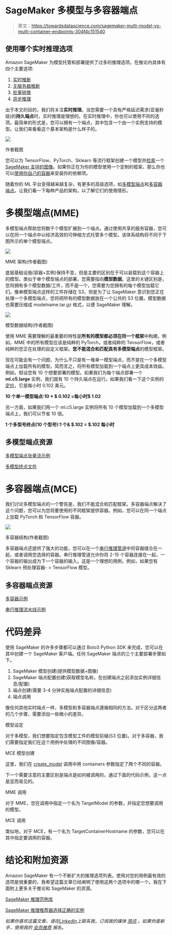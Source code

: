 # SageMaker 多模型与多容器端点

> 原文：<https://towardsdatascience.com/sagemaker-multi-model-vs-multi-container-endpoints-304f4c151540>

## 使用哪个实时推理选项

Amazon SageMaker 为模型托管和部署提供了过多的推理选项。在推论内具体有四个主要选项:

1.  [实时推断](https://docs.aws.amazon.com/sagemaker/latest/dg/realtime-endpoints.html)
2.  [无服务器推断](https://docs.aws.amazon.com/sagemaker/latest/dg/serverless-endpoints.html)
3.  [批量转换](https://docs.aws.amazon.com/sagemaker/latest/dg/batch-transform.html)
4.  [异步推理](https://docs.aws.amazon.com/sagemaker/latest/dg/async-inference.html)

出于本文的目的，我们将关注**实时推理**。当您需要一个具有严格延迟需求(亚毫秒级)的**持久端点**时，实时推理是理想的。在实时推理中，你也可以使用不同的选项。最简单的形式是，您可以拥有一个端点，其中包含一个由一个实例支持的模型。让我们来看看这个基本架构是什么样子的。

![](img/4308dafa8c0ea5aff61477c2012ddfa6.png)

作者截图

您可以为 TensorFlow、PyTorch、Sklearn 等流行框架创建一个模型并[检索](https://aws.plainenglish.io/how-to-retrieve-amazon-sagemaker-deep-learning-images-ff4a5866299e)一个 [SageMaker 支持的图像](https://docs.aws.amazon.com/sagemaker/latest/dg/notebooks-available-images.html)。如果你正在为你的模型使用一个定制的框架，那么你也可以[使用你自己的容器](/bring-your-own-container-with-amazon-sagemaker-37211d8412f4)来安装你的依赖项。

随着你的 ML 平台变得越来越复杂，有更多的高级选项，如[多模型端点](https://docs.aws.amazon.com/sagemaker/latest/dg/multi-model-endpoints.html)和[多容器端点](https://docs.aws.amazon.com/sagemaker/latest/dg/multi-container-endpoints.html)。让我们看一下每种产品的架构，以了解它们的使用情形。

# 多模型端点(MME)

多模型端点帮助您将数千个模型扩展到一个端点。通过使用共享的服务容器，您可以在同一个端点中以经济高效的可伸缩方式托管多个模型。该体系结构将不同于下图所示的单个模型端点。

![](img/d78f2c9a6a47e4f57b65d11f93920c35.png)

MME 架构(作者截图)

底层基础设施(容器+实例)保持不变，但是主要的区别在于可以装载到这个容器上的模型。类似于单个模型端点的部署，您需要指向**模型数据**。这里的关键区别是，您将拥有多个模型数据/工件，而不是一个，您需要为您拥有的每个模型加载它们。像单模型端点这样的工件存储在 S3，但是为了让 SageMaker 意识到您正在处理一个多模型端点，您将把所有的模型数据放在一个公共的 S3 位置。模型数据也需要压缩成 modelname.tar.gz 格式，以便 SageMaker 理解。

![](img/69ca94005554090cbebd44512934f0b0.png)

模型数据结构(作者截图)

使用 MME 需要理解的最重要的特性是**所有的模型都必须在同一个框架**中构建。例如，MME 中的所有模型应该是纯粹的 PyTorch，或者纯粹的 TensorFlow，或者纯粹的您正在处理的自定义框架。**您不能混合和匹配具有多模型端点**的模型框架。

现在可能会有一个问题，为什么不只是有一堆单一模型端点，而不是在一个多模型端点上加载所有的模型。简而言之，将所有模型加载到一个端点上更具成本效益。例如，假设您有 10 个想要部署的模型。如果我们为每个端点部署一个 **ml.c5.large** 实例，我们就有 10 个持久端点在运行。如果我们看一下这个实例的[定价](https://aws.amazon.com/sagemaker/pricing/)，它是每小时 0.102 美元。

**10 个单一模型端点:10 * $ 0.102 =每小时$ 1.02**

另一方面，如果我们用一个 ml.c5.large 实例将所有 10 个模型加载到一个多模型端点上，我们可以节省 10 倍。

**1 个多型号终点(10 个型号):1 个& $.102 = $.102 每小时**

## 多模型端点资源

[多模型端点张量流示例](/deploy-multiple-tensorflow-models-to-one-endpoint-65bea81c3f2f)

[多模型终点文件](https://docs.aws.amazon.com/sagemaker/latest/dg/multi-model-endpoints.html)

# 多容器端点(MCE)

我们讨论多模型端点的一个警告是，我们不能混合和匹配框架。多容器端点解决了这个问题，您可以为您将要使用的不同框架提供容器。例如，您可以在同一个端点上加载 PyTorch 和 TensorFlow 容器。

![](img/303827fcf429cb55f9c2718729817091.png)

多容器结构(作者截图)

多容器端点还提供了强大的功能，您可以在一个[串行推理管道](https://docs.aws.amazon.com/sagemaker/latest/dg/inference-pipelines.html)中将容器缝合在一起，或者调用您选择的容器。串行推理管道允许你将 2-15 个容器连接在一起，一个容器的输出成为下一个容器的输入。这是一个理想的用例，例如，如果您有 Sklearn 预处理容器- > TensorFlow 模型。

## 多容器端点资源

[多容器示例](https://github.com/RamVegiraju/SageMaker-Deployment/tree/master/RealTime/Multi-Container)

[串行推理流水线示例](https://github.com/aws/amazon-sagemaker-examples/blob/master/contrib/inference_pipeline_custom_containers/inference-pipeline.ipynb)

# 代码差异

使用 SageMaker 的许多步骤都可以通过 Boto3 Python SDK 来完成，您可以在其中创建一个 SageMaker 客户端。任何 SageMaker 端点的三个主要部署步骤如下。

1.  SageMaker 模型创建(提供模型数据+图像)
2.  SageMaker 端点配置创建(获取模型名称，在创建端点之前添加实例详细信息/配置)
3.  端点创建(需要 3-4 分钟实施端点配置的详细信息)
4.  端点调用

像任何其他实时端点一样，多模型和多容器端点遵循相同的方法。对于区分这两者的几个步骤，需要添加一些微小的差异。

模型设定

对于多模型，我们想要指定包含模型工件的模型前缀(S3 位置)。对于多容器，我们需要指定我们在这个用例中处理的不同图像/容器。

MCE 模型创建

这里，我们在 [create_model](https://boto3.amazonaws.com/v1/documentation/api/latest/reference/services/sagemaker.html#SageMaker.Client.create_model) 调用中用 containers 参数指定了两个不同的容器。

下一个需要注意的主要区别是端点是如何被调用的，通过下面的代码示例，这一点是显而易见的。

MME 调用

对于 MME，您在调用中指定一个名为 TargetModel 的参数，并指定您想要调用的模型。

MCE 调用

类似地，对于 MCE，有一个名为 TargetContainerHostname 的参数，您可以在其中指定要调用的容器。

# 结论和附加资源

Amazon SageMaker 有一个不断扩大的推理选项列表。使用对您的用例最有效的选项是很重要的，我希望这篇文章已经阐明了使用这两个选项中的哪一个。我在下面附上更多关于推论和 SageMaker 的资源。

[SageMaker 推理范例库](https://github.com/RamVegiraju/SageMaker-Deployment)

[SageMaker 推理推荐器选择正确的实例](https://aws.amazon.com/about-aws/whats-new/2021/12/amazon-sagemaker-inference-recommender/)

*如果你喜欢这篇文章，请在*[*LinkedIn*](https://www.linkedin.com/in/ram-vegiraju-81272b162/)*上联系我，订阅我的媒体* [*简讯*](https://ram-vegiraju.medium.com/subscribe) *。如果你是新手，使用我的* [*会员推荐*](https://ram-vegiraju.medium.com/membership) *报名。*